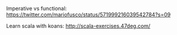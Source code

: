 

Imperative vs functional:
https://twitter.com/mariofusco/status/571999216039542784?s=09

Learn scala with koans:
http://scala-exercises.47deg.com/